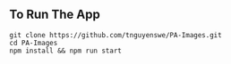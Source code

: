 ## To Run The App

```
git clone https://github.com/tnguyenswe/PA-Images.git
cd PA-Images
npm install && npm run start
```
